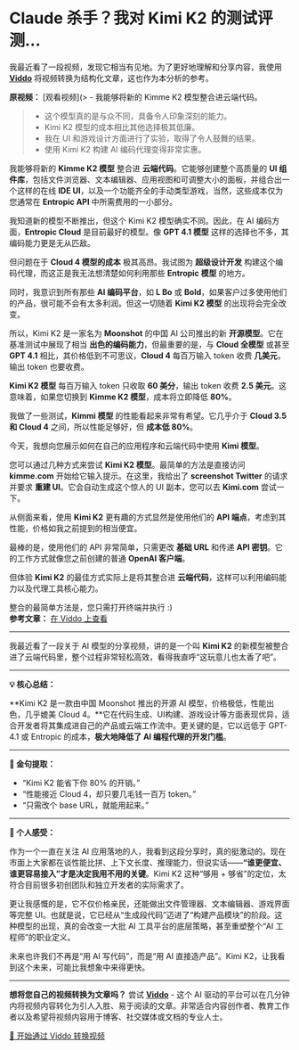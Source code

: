# Claude 杀手？我对 Kimi K2 的测试评测...

我最近看了一段视频，发现它相当有见地。为了更好地理解和分享内容，我使用 **[Viddo](https://viddo.pro/)** 将视频转换为结构化文章，这也作为本分析的参考。

**原视频：** [观看视频](> - 我能够将新的 Kimme K2 模型整合进云端代码。
> - 这个模型真的是与众不同，具备令人印象深刻的能力。
> - Kimi K2 模型的成本相比其他选择极其低廉。
> - 我在 UI 和游戏设计方面进行了实验，取得了令人鼓舞的结果。
> - 使用 Kimi K2 构建 AI 编码代理变得非常实惠。

我能够将新的 **Kimme K2 模型** 整合进 **云端代码**。它能够创建整个高质量的 **UI 组件库**，包括文件浏览器、文本编辑器、应用视图和可调整大小的面板，并组合出一个这样的在线 **IDE UI**，以及一个功能齐全的手动类型游戏，当然，这些成本仅为您通常在 **Entropic API** 中所需费用的一小部分。

我知道新的模型不断推出，但这个 Kimi K2 模型确实不同。因此，在 AI 编码方面，**Entropic Cloud** 是目前最好的模型。像 **GPT 4.1 模型** 这样的选择也不多，其编码能力更是无从匹敌。

但问题在于 **Cloud 4 模型的成本** 极其高昂。我试图为 **超级设计开发** 构建这个编码代理，而这正是我无法想清楚如何利用那些 **Entropic 模型** 的地方。

同时，我意识到所有那些 **AI 编码平台**，如 **L Bo** 或 **Bold**，如果客户过多使用他们的产品，很可能不会有太多利润。但这一切随着 **Kimi K2 模型** 的出现将会完全改变。

所以，Kimi K2 是一家名为 **Moonshot** 的中国 AI 公司推出的新 **开源模型**。它在基准测试中展现了相当 **出色的编码能力**，但最重要的是，与 **Cloud 全模型** 或甚至 **GPT 4.1** 相比，其价格低到不可思议，**Cloud 4** 每百万输入 token 收费 **几美元**，输出 token 也要收费。

**Kimi K2 模型** 每百万输入 token 只收取 **60 美分**，输出 token 收费 **2.5 美元**。这意味着，如果您切换到 **Kimme K2 模型**，成本将立即降低 **80%**。

我做了一些测试，**Kimmi 模型** 的性能看起来非常有希望。它几乎介于 **Cloud 3.5 和 Cloud 4** 之间，所以性能足够好，但 **成本低 80%**。

今天，我想向您展示如何在自己的应用程序和云端代码中使用 **Kimi 模型**。

您可以通过几种方式来尝试 **Kimi K2 模型**。最简单的方法是直接访问 **kimme.com** 开始给它输入提示。在这里，我给出了 **screenshot Twitter** 的请求并要求 **重建 UI**。它会自动生成这个惊人的 UI 副本，您可以去 **Kimi.com** 尝试一下。

从侧面来看，使用 **Kimi K2** 更有趣的方式显然是使用他们的 **API 端点**，考虑到其性能，价格如我之前提到的相当便宜。

最棒的是，使用他们的 API 非常简单，只需更改 **基础 URL** 和传递 **API 密钥**。它的工作方式就像您之前创建的普通 **OpenAI 客户端**。

但体验 **Kimi K2** 的最佳方式实际上是将其整合进 **云端代码**，这样可以利用编码能力以及代理工具核心能力。

整合的最简单方法是，您只需打开终端并执行 :)  
**参考文章：** [在 Viddo 上查看](https://viddo.pro/zh/video-result/ab78a578-e160-4137-862a-397e1ee74fd2)

---

我最近看了一段关于 AI 模型的分享视频，讲的是一个叫 **Kimi K2** 的新模型被整合进了云端代码里，整个过程非常轻松高效，看得我直呼“这玩意儿也太香了吧”。

---

**💡 核心总结：**

**Kimi K2 是一款由中国 Moonshot 推出的开源 AI 模型，价格极低，性能出色，几乎媲美 Cloud 4。**它在代码生成、UI构建、游戏设计等方面表现优异，适合开发者将其集成进自己的产品或云端工作流中。更关键的是，它以远低于 GPT-4.1 或 Entropic 的成本，**极大地降低了 AI 编程代理的开发门槛**。

---

**🎯 金句提取：**

- “Kimi K2 能省下你 80% 的开销。”
- “性能接近 Cloud 4，却只要几毛钱一百万 token。”
- “只需改个 base URL，就能用起来。”

---

**🧠 个人感受：**

作为一个一直在关注 AI 应用落地的人，我看到这段分享时，真的挺激动的。现在市面上大家都在谈性能比拼、上下文长度、推理能力，但说实话——**“谁更便宜、谁更容易接入”才是决定我用不用的关键**。Kimi K2 这种“够用 + 够省”的定位，太符合目前很多初创团队和独立开发者的实际需求了。

更让我感慨的是，它不仅价格亲民，还能做出文件管理器、文本编辑器、游戏界面等完整 UI。也就是说，它已经从“生成段代码”迈进了“构建产品模块”的阶段。这种模型的出现，真的会改变一大批 AI 工具平台的底层策略，甚至重塑整个“AI 工程师”的职业定义。

未来也许我们不再是“用 AI 写代码”，而是“用 AI 直接造产品”。Kimi K2，让我看到这个未来，可能比我想象中来得更快。

---

**想将您自己的视频转换为文章吗？** 尝试 **[Viddo](https://viddo.pro/)** - 这个 AI 驱动的平台可以在几分钟内将视频内容转化为引人入胜、易于阅读的文章。非常适合内容创作者、教育工作者以及希望将视频内容用于博客、社交媒体或文档的专业人士。

[🚀 开始通过 Viddo 转换视频](https://viddo.pro/)